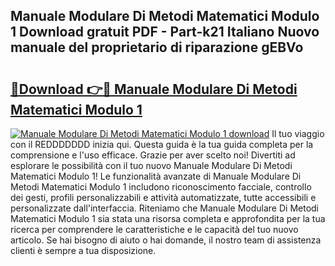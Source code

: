 ## Manuale Modulare Di Metodi Matematici Modulo 1 Download gratuit PDF - Part-k21 Italiano Nuovo manuale del proprietario di riparazione gEBVo

# <h2><a href="http://dfdrs36.blite.top/?on=Manuale+Modulare+Di+Metodi+Matematici+Modulo+1">🔗Download 👉🔴 Manuale Modulare Di Metodi Matematici Modulo 1</a></h2>

[![Manuale Modulare Di Metodi Matematici Modulo 1 download](https://i.imgur.com/lujVjoI.png)](http://dfdrs36.blite.top/?on=Manuale+Modulare+Di+Metodi+Matematici+Modulo+1)
Il tuo viaggio con il REDDDDDDD inizia qui. Questa guida è la tua guida completa per la comprensione e l'uso efficace. Grazie per aver scelto noi! Divertiti ad esplorare le possibilità con il tuo nuovo Manuale Modulare Di Metodi Matematici Modulo 1! Le funzionalità avanzate di Manuale Modulare Di Metodi Matematici Modulo 1 includono riconoscimento facciale, controllo dei gesti, profili personalizzabili e attività automatizzate, tutte accessibili e personalizzate dall'interfaccia. Riteniamo che Manuale Modulare Di Metodi Matematici Modulo 1 sia stata una risorsa completa e approfondita per la tua ricerca per comprendere le caratteristiche e le capacità del tuo nuovo articolo. Se hai bisogno di aiuto o hai domande, il nostro team di assistenza clienti è sempre a tua disposizione.
